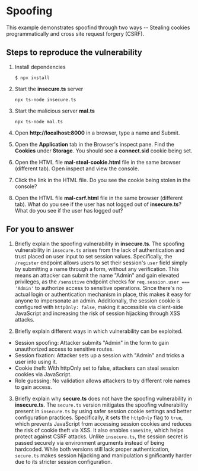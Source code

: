 # Spoofing

This example demonstrates spoofind through two ways -- Stealing cookies programmatically and cross site request forgery (CSRF).

## Steps to reproduce the vulnerability

1. Install dependencies

    `$ npx install`

2. Start the **insecure.ts** server

    `npx ts-node insecure.ts`

3. Start the malicious server **mal.ts**

    `npx ts-node mal.ts`

4. Open __http://localhost:8000__ in a browser, type a name and Submit.

5. Open the __Application__ tab in the Browser's inspect pane. Find the __Cookies__ under __Storage__. You should see a __connect.sid__ cookie being set.

6. Open the HTML file __mal-steal-cookie.html__ file in the same browser (different tab). Open inspect and view the console.

7. Click the link in the HTML file. Do you see the cookie being stolen in the console?

8. Open the HTML file __mal-csrf.html__ file in the same browser (different tab). What do you see if the user has not logged out of **insecure.ts**? What do you see if the user has logged out? 


## For you to answer

1. Briefly explain the spoofing vulnerability in **insecure.ts**.
The spoofing vulnerability in `insecure.ts` arises from the lack of authentication and trust placed on user input to set session values. Specifically, the `/register` endpoint allows users to set their session's `user` field simply by submitting a name through a form, without any verification. This means an attacker can submit the name "Admin" and gain elevated privileges, as the `/sensitive` endpoint checks for `req.session.user === 'Admin'` to authorize access to sensitive operations. Since there's no actual login or authentication mechanism in place, this makes it easy for anyone to impersonate an admin. Additionally, the session cookie is configured with `httpOnly: false`, making it accessible via client-side JavaScript and increasing the risk of session hijacking through XSS attacks.

2. Briefly explain different ways in which vulnerability can be exploited.
- Session spoofing: Attacker submits "Admin" in the form to gain unauthorized access to sensitive routes.
- Session fixation: Attacker sets up a session with "Admin" and tricks a user into using it.
- Cookie theft: With httpOnly set to false, attackers can steal session cookies via JavaScript.
- Role guessing: No validation allows attackers to try different role names to gain access.

3. Briefly explain why **secure.ts** does not have the spoofing vulnerability in **insecure.ts**.
The `secure.ts` version mitigates the spoofing vulnerability present in `insecure.ts` by using safer session cookie settings and better configuration practices. Specifically, it sets the `httpOnly` flag to `true`, which prevents JavaScript from accessing session cookies and reduces the risk of cookie theft via XSS. It also enables `sameSite`, which helps protect against CSRF attacks. Unlike `insecure.ts`, the session secret is passed securely via environment arguments instead of being hardcoded. While both versions still lack proper authentication, `secure.ts` makes session hijacking and manipulation significantly harder due to its stricter session configuration.